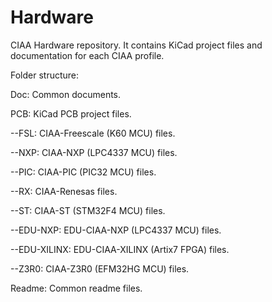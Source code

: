 Hardware
========

CIAA Hardware repository. It contains KiCad project files and documentation for each CIAA profile.

Folder structure:

Doc: Common documents.

PCB: KiCad PCB project files.

--FSL: CIAA-Freescale (K60 MCU) files.

--NXP: CIAA-NXP (LPC4337 MCU) files.

--PIC: CIAA-PIC (PIC32 MCU) files.

--RX: CIAA-Renesas files.

--ST: CIAA-ST (STM32F4 MCU) files.

--EDU-NXP: EDU-CIAA-NXP (LPC4337 MCU) files.

--EDU-XILINX: EDU-CIAA-XILINX (Artix7 FPGA) files.

--Z3R0: CIAA-Z3R0 (EFM32HG MCU) files.

Readme: Common readme files.
